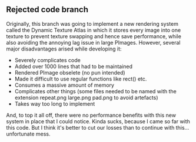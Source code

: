 ## Rejected code branch
Originally, this branch was going to implement a new rendering system called the Dynamic Texture Atlas in which it stores every image into one texture to prevent texture swapping and hence save performance, while also avoiding the annoying lag issue in large PImages. However, several major disadvantages arised while developing it:
- Severely complicates code
- Added over 1000 lines that had to be maintained
- Rendered PImage obselete (no pun intended)
- Made it difficult to use regular functions like rect() etc.
- Consumes a massive amount of memory
- Complicates other things (some files needed to be named with the extension repeat.png large.png pad.png to avoid artefacts)
- Takes way too long to implement


And, to top it all off, there were no performance benefits with this new system in place that I could notice.
Kinda sucks, because I came so far with this code. But I think it's better to cut our losses than to continue with this... unfortunate mess.

